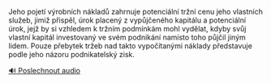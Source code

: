 
Jeho pojetí výrobních nákladů zahrnuje potenciální tržní cenu jeho vlastních služeb, jimiž přispěl, úrok placený z vypůjčeného kapitálu a potenciální úrok, jejž by si vzhledem k tržním podmínkám mohl vydělat, kdyby svůj vlastní kapitál investovaný ve svém podnikání namísto toho půjčil jiným lidem. Pouze přebytek tržeb nad takto vypočítanými náklady představuje podle jeho názoru podnikatelský zisk.

[🔊 Poslechnout audio](/data/7-paragraphs/audio/chapter_95/para_003-Jeho-pojet-vrobnch-nklad-zahrnuje-potenciln.mp3)
